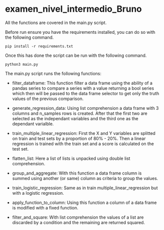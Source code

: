# examen_nivel_intermedio_Bruno

All the functions are covered in the main.py script.

Before run ensure you have the requirements installed, you can do so with the following command.

```
pip install -r requirements.txt
```

Once this has done the script can be run with the following command.

```
python3 main.py
```

The main.py script runs the following functions:

- filter_dataframe:
    This function filter a data frame using the ability of a pandas series to compare a series with a value returning a bool series which then will be passed to the data frame selector to get only the truth values of the previous comparison.

- generate_regression_data:
    Using list comprehension a data frame with 3 columns and n_samples rows is created.
    After that the first two are selected as the independant variables and the third one as the dependant varialble.

- train_multiple_linear_regression:
    First the X and Y variables are splitted on train and test sets by a proportion of 80% - 20%.
    Then a linear regression is trained with the train set and a score is calculated on the test set.

- flatten_list:
    Here a list of lists is unpacked using double list comprehension.

- group_and_aggregate:
    With this function a data frame column is summed using another (or same) column as criteria to group the values.

- train_logistic_regression:
    Same as in train multiple_linear_regression but with a logistic regression.

- apply_function_to_column:
    Using this function a column of a data frame is modified with a fixed function.

- filter_and_square:
    With list comprehension the values of a list are discarded by a condition and the remaining are returned squared.